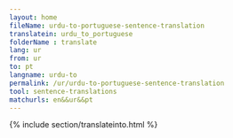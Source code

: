 ```yaml
---
layout: home
fileName: urdu-to-portuguese-sentence-translation
translatein: urdu_to_portuguese
folderName : translate
lang: ur
from: ur
to: pt
langname: urdu-to
permalink: /ur/urdu-to-portuguese-sentence-translation
tool: sentence-translations
matchurls: en&&ur&&pt
---
```

{% include section/translateinto.html %}
